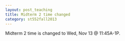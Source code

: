 ```yaml
---
layout: post_teaching
title: Midterm 2 time changed
category: st552fall2013
---
```


Midterm 2 time is changed to Wed, Nov 13 @ 11:45A-1P.
